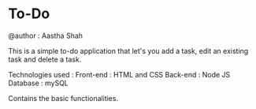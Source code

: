# To-Do
@author : Aastha Shah

This is a simple to-do application that let's you add a task, edit an existing task and delete a task. 

Technologies used : 
Front-end : HTML and CSS
Back-end : Node JS
Database : mySQL


Contains the basic functionalities.


